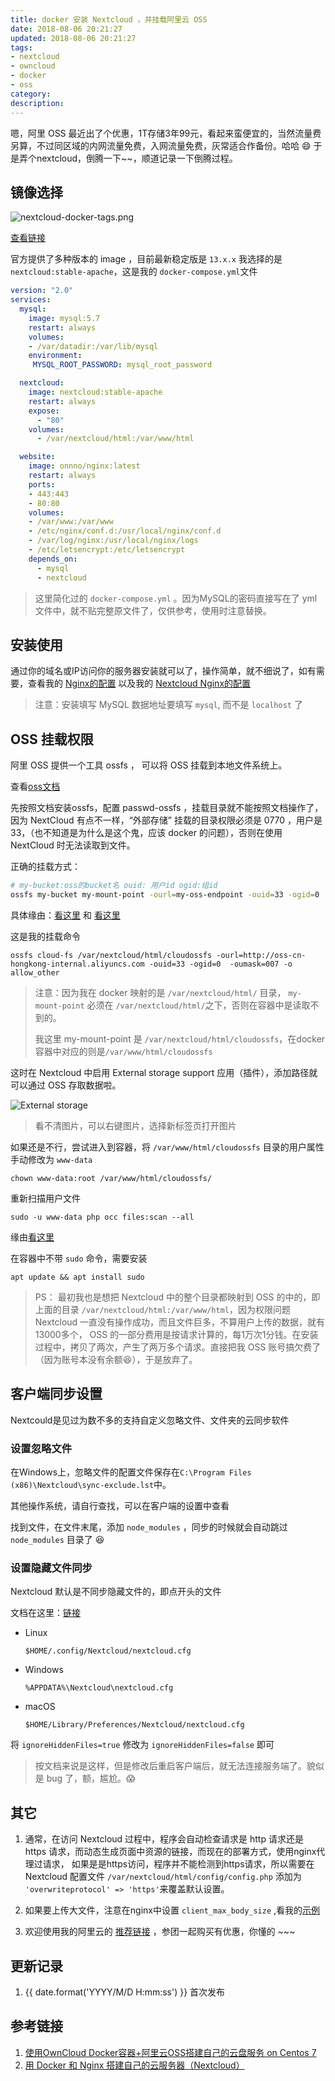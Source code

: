```yaml
---
title: docker 安装 Nextcloud ，并挂载阿里云 OSS
date: 2018-08-06 20:21:27
updated: 2018-08-06 20:21:27
tags:
- nextcloud
- owncloud
- docker
- oss
category:
description:
---
```


嗯，阿里 OSS 最近出了个优惠，1T存储3年99元，看起来蛮便宜的，当然流量费另算，不过同区域的内网流量免费，入网流量免费，灰常适合作备份。哈哈 😄
于是弄个nextcloud，倒腾一下~~，顺道记录一下倒腾过程。

<!-- more -->

## 镜像选择
![nextcloud-docker-tags.png](https://static.lidong.me/upload/images/SJS6BxLrQ.png)

[查看链接](https://hub.docker.com/_/nextcloud/)

官方提供了多种版本的 image ，目前最新稳定版是 `13.x.x` 我选择的是 `nextcloud:stable-apache`，这是我的 `docker-compose.yml`文件

```yml docker-compose.yml
version: "2.0"
services:
  mysql:
    image: mysql:5.7
    restart: always
    volumes:
    - /var/datadir:/var/lib/mysql
    environment:
     MYSQL_ROOT_PASSWORD: mysql_root_password

  nextcloud:
    image: nextcloud:stable-apache
    restart: always
    expose:
      - "80"
    volumes:
      - /var/nextcloud/html:/var/www/html

  website:
    image: onnno/nginx:latest
    restart: always
    ports:
    - 443:443
    - 80:80
    volumes:
    - /var/www:/var/www
    - /etc/nginx/conf.d:/usr/local/nginx/conf.d
    - /var/log/nginx:/usr/local/nginx/logs
    - /etc/letsencrypt:/etc/letsencrypt
    depends_on:
      - mysql
      - nextcloud
```

> 这里简化过的 `docker-compose.yml` 。因为MySQL的密码直接写在了 yml 文件中，就不贴完整原文件了，仅供参考，使用时注意替换。

## 安装使用

通过你的域名或IP访问你的服务器安装就可以了，操作简单，就不细说了，如有需要，查看我的 [Nginx的配置](https://github.com/ryanlid/nginx-conf) 以及我的 [ Nextcloud Nginx的配置](https://github.com/ryanlid/nginx-conf/blob/master/cloud.lidong.me.conf)

> 注意：安装填写 MySQL 数据地址要填写 `mysql`, 而不是 `localhost` 了

## OSS 挂载权限

阿里 OSS 提供一个工具 ossfs ， 可以将 OSS 挂载到本地文件系统上。

查看[oss文档](https://help.aliyun.com/document_detail/32196.html)

先按照文档安装ossfs，配置 passwd-ossfs ，挂载目录就不能按照文档操作了，因为 NextCloud 有点不一样，“外部存储” 挂载的目录权限必须是 0770 ，用户是 33，（也不知道是为什么是这个鬼，应该 docker 的问题），否则在使用 NextCloud 时无法读取到文件。

正确的挂载方式：

```sh
# my-bucket:oss的bucket名 ouid: 用户id ogid:组id
ossfs my-bucket my-mount-point -ourl=my-oss-endpoint -ouid=33 -ogid=0  -oumask=007 -o allow_other
```

具体缘由：[看这里](https://github.com/aliyun/ossfs/wiki/FAQ#11) 和 [看这里](https://github.com/aliyun/ossfs/issues/5)

这是我的挂载命令

```shell
ossfs cloud-fs /var/nextcloud/html/cloudossfs -ourl=http://oss-cn-hongkong-internal.aliyuncs.com -ouid=33 -ogid=0  -oumask=007 -o allow_other
```

> 注意：因为我在 docker 映射的是 `/var/nextcloud/html/` 目录， `my-mount-point` 必须在 `/var/nextcloud/html/`之下，否则在容器中是读取不到的。
>
> 我这里 my-mount-point 是 `/var/nextcloud/html/cloudossfs`，在docker容器中对应的则是`/var/www/html/cloudossfs`

这时在 Nextcloud 中启用 External storage support 应用（插件），添加路径就可以通过 OSS 存取数据啦。

![External storage](https://static.lidong.me/upload/images/r1TzObIrX.png)

> 看不清图片，可以右键图片，选择新标签页打开图片

如果还是不行，尝试进入到容器，将 `/var/www/html/cloudossfs` 目录的用户属性手动修改为 `www-data`

```shell
chown www-data:root /var/www/html/cloudossfs/
```

重新扫描用户文件

```shell
sudo -u www-data php occ files:scan --all
```

缘由[看这里](https://www.zhihu.com/question/267841887/answer/393946741)

在容器中不带 `sudo` 命令，需要安装

```shell
apt update && apt install sudo
```

> PS： 最初我也是想把 Nextcloud 中的整个目录都映射到 OSS 的中的，即上面的目录 `/var/nextcloud/html:/var/www/html`，因为权限问题 Nextcloud 一直没有操作成功，而且文件巨多，不算用户上传的数据，就有13000多个， OSS 的一部分费用是按请求计算的，每1万次1分钱。在安装过程中，拷贝了两次，产生了两万多个请求。直接把我 OSS 账号搞欠费了（因为账号本没有余额😆），于是放弃了。

## 客户端同步设置

Nextcould是见过为数不多的支持自定义忽略文件、文件夹的云同步软件

### 设置忽略文件

在Windows上，忽略文件的配置文件保存在`C:\Program Files (x86)\Nextcloud\sync-exclude.lst`中。

其他操作系统，请自行查找，可以在客户端的设置中查看

找到文件，在文件末尾，添加 `node_modules` ，同步的时候就会自动跳过 `node_modules` 目录了 😆


### 设置隐藏文件同步

Nextcloud 默认是不同步隐藏文件的，即点开头的文件

文档在这里：[链接](https://docs.nextcloud.com/desktop/2.3/advancedusage.html#configuration-file)

- Linux
  ```shell
  $HOME/.config/Nextcloud/nextcloud.cfg
  ```

- Windows
  ```shell
  %APPDATA%\Nextcloud\nextcloud.cfg
  ```
- macOS
  ```shell
  $HOME/Library/Preferences/Nextcloud/nextcloud.cfg
  ```

将 `ignoreHiddenFiles=true` 修改为 `ignoreHiddenFiles=false` 即可

> 按文档来说是这样，但是修改后重启客户端后，就无法连接服务端了。貌似是 bug 了，额，尴尬。😱

## 其它

1. 通常，在访问 Nextcloud 过程中，程序会自动检查请求是 http 请求还是 https 请求，而动态生成页面中资源的链接，而现在的部署方式，使用nginx代理过请求， 如果是是https访问，程序并不能检测到https请求，所以需要在 Nextcloud 配置文件 `/var/nextcloud/html/config/config.php` 添加为 `'overwriteprotocol' => 'https'`来覆盖默认设置。

2. 如果要上传大文件，注意在nginx中设置 `client_max_body_size` ,看我的[示例](https://github.com/ryanlid/nginx-conf/blob/5678e4bab3b7a34ec92043e3a9566fc471d04775/cloud.lidong.me.conf#L14)

3. 欢迎使用我的阿里云的 [推荐链接](https://promotion.aliyun.com/ntms/act/oss-discount.html?userCode=hk4wst53) ，参团一起购买有优惠，你懂的 ~~~

## 更新记录

1. {{ date.format('YYYY/M/D H:mm:ss') }} 首次发布

## 参考链接

1. [使用OwnCloud Docker容器+阿里云OSS搭建自己的云盘服务 on Centos 7](http://crabdave.iteye.com/blog/2356624)
2. [用 Docker 和 Nginx 搭建自己的云服务器（Nextcloud）](https://oing9179.github.io/blog/2017/03/Setup-Nextcloud-using-Docker-and-Nginx/)

